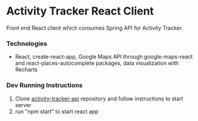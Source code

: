 # Activity Tracker React Client

Front end React client which consumes Spring API for Activity Tracker.

### Technologies
- React, create-react-app, Google Maps API through google-maps-react and react-places-autocomplete packages, data visualization with Recharts

### Dev Running Instructions
1. Clone [activity-tracker-api](https://github.com/sjciasullo/activity-tracker-api) repository and follow instructions to start server
2. run "npm start" to start react app
